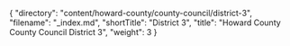 {
  "directory": "content/howard-county/county-council/district-3",
  "filename": "_index.md",
  "shortTitle": "District 3",
  "title": "Howard County County Council District 3",
  "weight": 3
}
